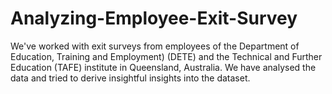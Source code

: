 # Analyzing-Employee-Exit-Survey
We've worked with exit surveys from employees of the Department of Education, Training and Employment) (DETE) and the Technical and Further Education (TAFE) institute in Queensland, Australia. We have analysed the data and tried to derive insightful insights into the dataset.
